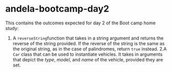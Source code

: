 # andela-bootcamp-day2
This contains the outcomes expected for day 2 of the Boot camp home study:
1. A `reverseString`function that takes in a string argument and returns the reverse of the string provided. 
If the reverse of the string is the same as the original string, as in the case of palindromes, return `true` instead.
2.A `Car` class that can be used to instantiate vehicles.
It takes in arguments that depict the *type*, *model*, and *name* of the vehicle, provided they are set.




